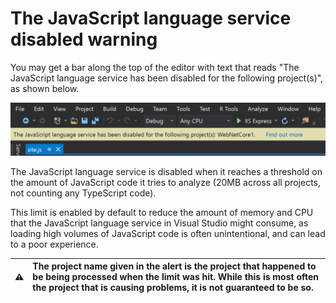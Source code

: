 # The JavaScript language service disabled warning

You may get a bar along the top of the editor with text that reads "The JavaScript language 
service has been disabled for the following project(s)", as shown below.

<img src="../../images/jslsdisabledpopup.png" width="860px"/>

The JavaScript language service is disabled when it reaches a threshold on the amount of JavaScript
code it tries to analyze (20MB across all projects, not counting any TypeScript code).

This limit is enabled by default to reduce the amount of memory and CPU that the JavaScript language
service in Visual Studio might consume, as loading high volumes of JavaScript code is often
unintentional, and can lead to a poor experience. 

| :warning: | The project name given in the alert is the project that happened to be being processed when the limit was hit. While this is most often the project that is causing problems, it is not guaranteed to be so. |
| ---: | :--- |

